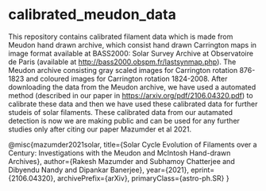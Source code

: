 # calibrated_meudon_data
This repository contains calibrated filament data which is made from Meudon hand drawn archive, which consist hand drawn Carrington maps in image format available at BASS2000: Solar Survey Archive at Observatoire de Paris (available at http://bass2000.obspm.fr/lastsynmap.php). The Meudon archive consisting gray scaled images for Carrington rotation 876-1823 and coloured images for Carrington rotation 1824-2008. After downloading the data from the Meudon archive, we have used a automated method (described in our paper in https://arxiv.org/pdf/2106.04320.pdf) to calibrate these data and then we have used these calibrated data for further studeis of solar filaments. These calibrated data from our autamated detection is now we are making public and can be used for any further studies only after citing our paper Mazumder et al 2021.

@misc{mazumder2021solar,
      title={Solar Cycle Evolution of Filaments over a Century: Investigations with the Meudon and McIntosh Hand-drawn Archives}, 
      author={Rakesh Mazumder and Subhamoy Chatterjee and Dibyendu Nandy and Dipankar Banerjee},
      year={2021},
      eprint={2106.04320},
      archivePrefix={arXiv},
      primaryClass={astro-ph.SR}
}
